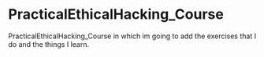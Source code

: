 # PracticalEthicalHacking_Course
PracticalEthicalHacking_Course in which im going to add the exercises that I do and the things I learn.

